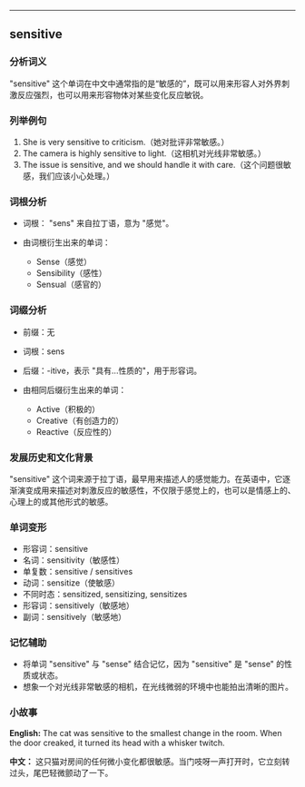 
---------------
## sensitive
### 分析词义
"sensitive" 这个单词在中文中通常指的是“敏感的”，既可以用来形容人对外界刺激反应强烈，也可以用来形容物体对某些变化反应敏锐。

### 列举例句
1. She is very sensitive to criticism.（她对批评非常敏感。）
2. The camera is highly sensitive to light.（这相机对光线非常敏感。）
3. The issue is sensitive, and we should handle it with care.（这个问题很敏感，我们应该小心处理。）

### 词根分析
- 词根： "sens" 来自拉丁语，意为 "感觉"。

- 由词根衍生出来的单词：
  - Sense（感觉）
  - Sensibility（感性）
  - Sensual（感官的）

### 词缀分析
- 前缀：无
- 词根：sens
- 后缀：-itive，表示 "具有...性质的"，用于形容词。

- 由相同后缀衍生出来的单词：
  - Active（积极的）
  - Creative（有创造力的）
  - Reactive（反应性的）

### 发展历史和文化背景
"sensitive" 这个词来源于拉丁语，最早用来描述人的感觉能力。在英语中，它逐渐演变成用来描述对刺激反应的敏感性，不仅限于感觉上的，也可以是情感上的、心理上的或其他形式的敏感。

### 单词变形
- 形容词：sensitive
- 名词：sensitivity（敏感性）
- 单复数：sensitive / sensitives
- 动词：sensitize（使敏感）
- 不同时态：sensitized, sensitizing, sensitizes
- 形容词：sensitively（敏感地）
- 副词：sensitively（敏感地）

### 记忆辅助
- 将单词 "sensitive" 与 "sense" 结合记忆，因为 "sensitive" 是 "sense" 的性质或状态。
- 想象一个对光线非常敏感的相机，在光线微弱的环境中也能拍出清晰的图片。

### 小故事
**English:**
The cat was sensitive to the smallest change in the room. When the door creaked, it turned its head with a whisker twitch.

**中文：**
这只猫对房间的任何微小变化都很敏感。当门吱呀一声打开时，它立刻转过头，尾巴轻微颤动了一下。

